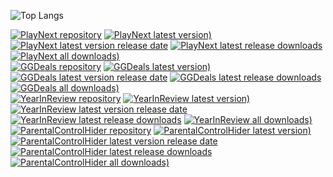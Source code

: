 ![Top Langs](https://github-readme-stats.vercel.app/api/top-langs/?username=SparrowBrain&layout=compact)

[![PlayNext repository](https://img.shields.io/badge/Playnite.PlayNext-gray)](https://github.com/SparrowBrain/Playnite.PlayNext)
[![PlayNext latest version)](https://img.shields.io/github/v/release/SparrowBrain/Playnite.PlayNext?cacheSeconds=5000&logo=github)](https://github.com/SparrowBrain/Playnite.PlayNext/releases/latest)
[![PlayNext latest version release date](https://img.shields.io/github/release-date/SparrowBrain/Playnite.PlayNext?cacheSeconds=5000)](https://github.com/SparrowBrain/Playnite.PlayNext/releases/latest)
[![PlayNext latest release downloads](https://img.shields.io/github/downloads/SparrowBrain/Playnite.PlayNext/latest/total.svg)](https://github.com/SparrowBrain/Playnite.PlayNext/releases/latest)
[![PlayNext all downloads)](https://img.shields.io/github/downloads/SparrowBrain/Playnite.PlayNext/total)](https://github.com/SparrowBrain/Playnite.PlayNext/releases)  
[![GGDeals repository](https://img.shields.io/badge/Playnite.GGDeals-gray)](https://github.com/SparrowBrain/Playnite.GGDeals)
[![GGDeals latest version)](https://img.shields.io/github/v/release/SparrowBrain/Playnite.GGDeals?cacheSeconds=5000&logo=github)](https://github.com/SparrowBrain/Playnite.GGDeals/releases/latest)
[![GGDeals latest version release date](https://img.shields.io/github/release-date/SparrowBrain/Playnite.GGDeals?cacheSeconds=5000)](https://github.com/SparrowBrain/Playnite.GGDeals/releases/latest)
[![GGDeals latest release downloads](https://img.shields.io/github/downloads/SparrowBrain/Playnite.GGDeals/latest/total.svg)](https://github.com/SparrowBrain/Playnite.GGDeals/releases/latest)
[![GGDeals all downloads)](https://img.shields.io/github/downloads/SparrowBrain/Playnite.GGDeals/total)](https://github.com/SparrowBrain/Playnite.GGDeals/releases)  
[![YearInReview repository](https://img.shields.io/badge/Playnite.YearInReview-gray)](https://github.com/SparrowBrain/Playnite.YearInReview)
[![YearInReview latest version)](https://img.shields.io/github/v/release/SparrowBrain/Playnite.YearInReview?cacheSeconds=5000&logo=github)](https://github.com/SparrowBrain/Playnite.YearInReview/releases/latest)
[![YearInReview latest version release date](https://img.shields.io/github/release-date/SparrowBrain/Playnite.YearInReview?cacheSeconds=5000)](https://github.com/SparrowBrain/Playnite.YearInReview/releases/latest)
[![YearInReview latest release downloads](https://img.shields.io/github/downloads/SparrowBrain/Playnite.YearInReview/latest/total.svg)](https://github.com/SparrowBrain/Playnite.YearInReview/releases/latest)
[![YearInReview all downloads)](https://img.shields.io/github/downloads/SparrowBrain/Playnite.YearInReview/total)](https://github.com/SparrowBrain/Playnite.YearInReview/releases)  
[![ParentalControlHider repository](https://img.shields.io/badge/Playnite.ParentalControlHider-gray)](https://github.com/SparrowBrain/Playnite.ParentalControlHider)
[![ParentalControlHider latest version)](https://img.shields.io/github/v/release/SparrowBrain/Playnite.ParentalControlHider?cacheSeconds=5000&logo=github)](https://github.com/SparrowBrain/Playnite.ParentalControlHider/releases/latest)
[![ParentalControlHider latest version release date](https://img.shields.io/github/release-date/SparrowBrain/Playnite.ParentalControlHider?cacheSeconds=5000)](https://github.com/SparrowBrain/Playnite.ParentalControlHider/releases/latest)
[![ParentalControlHider latest release downloads](https://img.shields.io/github/downloads/SparrowBrain/Playnite.ParentalControlHider/latest/total.svg)](https://github.com/SparrowBrain/Playnite.ParentalControlHider/releases/latest)
[![ParentalControlHider all downloads)](https://img.shields.io/github/downloads/SparrowBrain/Playnite.ParentalControlHider/total)](https://github.com/SparrowBrain/Playnite.ParentalControlHider/releases)  
